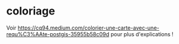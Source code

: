 # coloriage

Voir https://cq94.medium.com/colorier-une-carte-avec-une-requ%C3%AAte-postgis-35955b58c09d pour plus d'explications !
